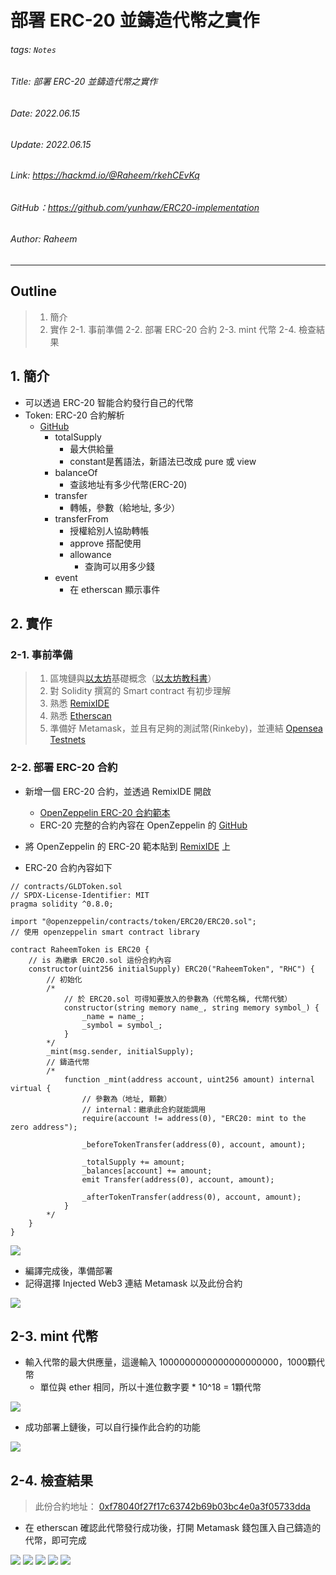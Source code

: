 # 部署 ERC-20 並鑄造代幣之實作

###### tags: `Notes`
###### Title: 部署 ERC-20 並鑄造代幣之實作 
###### Date: 2022.06.15 
###### Update: 2022.06.15
###### Link: https://hackmd.io/@Raheem/rkehCEvKq
###### GitHub：https://github.com/yunhaw/ERC20-implementation
###### Author: Raheem
---

## Outline
> 1. 簡介
> 2. 實作
> 2-1. 事前準備
> 2-2. 部署 ERC-20 合約 
> 2-3. mint 代幣
> 2-4. 檢查結果

## 1. 簡介
- 可以透過 ERC-20 智能合約發行自己的代幣
- Token: ERC-20 合約解析
    - [GitHub](https://github.com/ethereum/EIPs/issues/20)
        - totalSupply
            - 最大供給量
            - constant是舊語法，新語法已改成 pure 或 view
        - balanceOf
            - 查該地址有多少代幣(ERC-20)
        - transfer
            - 轉帳，參數（給地址, 多少）
        - transferFrom
            - 授權給別人協助轉帳
            - approve 搭配使用
            - allowance
                - 查詢可以用多少錢
        - event 
            - 在 etherscan 顯示事件

## 2. 實作
### 2-1. 事前準備
> 1. 區塊鏈與[以太坊](https://ethereum.org/zh-tw/)基礎概念（[以太坊教科書](https://cypherpunks-core.github.io/products/MasteringEthereum/)）
> 1. 對 Solidity 撰寫的 Smart contract 有初步理解
> 1. 熟悉 [RemixIDE](https://remix.ethereum.org) 
> 1. 熟悉 [Etherscan](https://etherscan.io/)
> 1. 準備好 Metamask，並且有足夠的測試幣(Rinkeby)，並連結 [Opensea Testnets](https://testnets.opensea.io/)

### 2-2. 部署 ERC-20 合約

- 新增一個 ERC-20 合約，並透過 RemixIDE 開啟
    - [OpenZeppelin ERC-20 合約範本](https://docs.openzeppelin.com/contracts/4.x/erc20)
    - ERC-20 完整的合約內容在 OpenZeppelin 的 [GitHub](https://github.com/OpenZeppelin/openzeppelin-contracts/blob/master/contracts/token/ERC20/ERC20.sol)

- 將 OpenZeppelin 的 ERC-20 範本貼到 [RemixIDE](https://remix.ethereum.org/) 上
- ERC-20 合約內容如下
```solidity=
// contracts/GLDToken.sol
// SPDX-License-Identifier: MIT
pragma solidity ^0.8.0;

import "@openzeppelin/contracts/token/ERC20/ERC20.sol";
// 使用 openzeppelin smart contract library

contract RaheemToken is ERC20 {
    // is 為繼承 ERC20.sol 這份合約內容
    constructor(uint256 initialSupply) ERC20("RaheemToken", "RHC") {
        // 初始化
        /*
            // 於 ERC20.sol 可得知要放入的參數為（代幣名稱, 代幣代號）
            constructor(string memory name_, string memory symbol_) {
                _name = name_;
                _symbol = symbol_;
            }
        */
        _mint(msg.sender, initialSupply);
        // 鑄造代幣
        /*
            function _mint(address account, uint256 amount) internal virtual {
                // 參數為（地址, 顆數）
                // internal：繼承此合約就能調用
                require(account != address(0), "ERC20: mint to the zero address");

                _beforeTokenTransfer(address(0), account, amount);

                _totalSupply += amount;
                _balances[account] += amount;
                emit Transfer(address(0), account, amount);

                _afterTokenTransfer(address(0), account, amount);
            }
        */
    }
}
```
![](https://i.imgur.com/6u4w151.png)

- 編譯完成後，準備部署
- 記得選擇 Injected Web3 連結 Metamask 以及此份合約 

![](https://i.imgur.com/mTSqlhl.png)

## 2-3. mint 代幣
- 輸入代幣的最大供應量，這邊輸入 1000000000000000000000，1000顆代幣
    - 單位與 ether 相同，所以十進位數字要 * 10^18 = 1顆代幣

![](https://i.imgur.com/grU1L45.png)

- 成功部署上鏈後，可以自行操作此合約的功能

![](https://i.imgur.com/U9XE0PC.png)

## 2-4. 檢查結果
> 此份合約地址： [0xf78040f27f17c63742b69b03bc4e0a3f05733dda](https://rinkeby.etherscan.io/token/0xf78040f27f17c63742b69b03bc4e0a3f05733dda)

- 在 etherscan 確認此代幣發行成功後，打開 Metamask 錢包匯入自己鑄造的代幣，即可完成

![](https://i.imgur.com/1EvSAQ5.png)
![](https://i.imgur.com/vmcBZxU.png)
![](https://i.imgur.com/c3weA0I.png)
![](https://i.imgur.com/CAjvrjd.png)
![](https://i.imgur.com/XK9YH4W.png)
